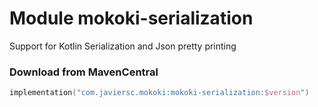 # Module mokoki-serialization

Support for Kotlin Serialization and Json pretty printing

### Download from MavenCentral

```kotlin
implementation("com.javiersc.mokoki:mokoki-serialization:$version")
```
